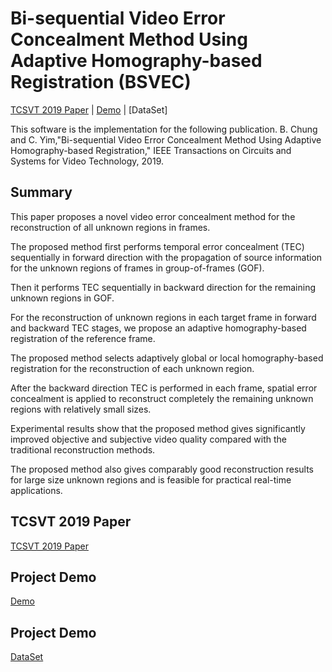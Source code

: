# Bi-sequential Video Error Concealment Method Using Adaptive Homography-based Registration (BSVEC)

[TCSVT 2019 Paper](https://ieeexplore.ieee.org/document/8682097) | [Demo](http://ivp.konkuk.ac.kr/bsvec) | [DataSet]

This software is the implementation for the following publication. B. Chung and C. Yim,"Bi-sequential Video Error Concealment Method Using Adaptive Homography-based Registration," IEEE Transactions on Circuits and Systems for Video Technology, 2019.

## Summary

This paper proposes a novel video error concealment method for the reconstruction of all unknown regions in frames. 

The proposed method first performs temporal error concealment (TEC) sequentially in forward direction with the propagation of source information for the unknown regions of frames in group-of-frames (GOF). 

Then it performs TEC sequentially in backward direction for the remaining unknown regions in GOF. 

For the reconstruction of unknown regions in each target frame in forward and backward TEC stages, we propose an adaptive homography-based registration of the reference frame. 

The proposed method selects adaptively global or local homography-based registration for the reconstruction of each unknown region. 

After the backward direction TEC is performed in each frame, spatial error concealment is applied to reconstruct completely the remaining unknown regions with relatively small sizes. 

Experimental results show that the proposed method gives significantly improved objective and subjective video quality compared with the traditional reconstruction methods. 

The proposed method also gives comparably good reconstruction results for large size unknown regions and is feasible for practical real-time applications.

## TCSVT 2019 Paper
[TCSVT 2019 Paper](https://ieeexplore.ieee.org/document/8682097)

## Project Demo
[Demo](http://ivp.konkuk.ac.kr/bsvec)

## Project Demo
[DataSet](http://ivp.konkuk.ac.kr/bsvec)
